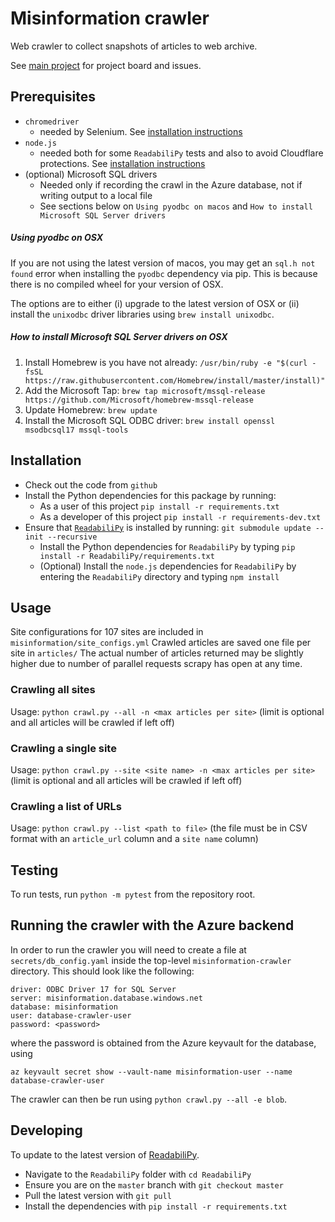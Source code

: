 # Misinformation crawler
Web crawler to collect snapshots of articles to web archive.

See [main project](https://github.com/alan-turing-institute/misinformation) for project board and issues.


## Prerequisites
- `chromedriver`
    - needed by Selenium. See [installation instructions](https://selenium-python.readthedocs.io/installation.html)
- `node.js`
    - needed both for some `ReadabiliPy` tests and also to avoid Cloudflare protections. See [installation instructions](https://nodejs.org/en/download/)
- (optional) Microsoft SQL drivers
    - Needed only if recording the crawl in the Azure database, not if writing output to a local file
    - See sections below on `Using pyodbc on macos` and `How to install Microsoft SQL Server drivers`

##### Using pyodbc on OSX
If you are not using the latest version of macos, you may get an `sql.h not found` error when installing the `pyodbc`
dependency via pip. This is because there is no compiled wheel for your version of OSX.

The options are to either (i) upgrade to the latest version of OSX or (ii) install the `unixodbc` driver libraries using `brew install unixodbc`.

##### How to install Microsoft SQL Server drivers on OSX
1. Install Homebrew is you have not already: `/usr/bin/ruby -e "$(curl -fsSL https://raw.githubusercontent.com/Homebrew/install/master/install)"`
2. Add the Microsoft Tap: `brew tap microsoft/mssql-release https://github.com/Microsoft/homebrew-mssql-release`
3. Update Homebrew: `brew update`
4. Install the Microsoft SQL ODBC driver: `brew install openssl msodbcsql17 mssql-tools`


## Installation
- Check out the code from `github`
- Install the Python dependencies for this package by running:
  - As a user of this project `pip install -r requirements.txt`
  - As a developer of this project `pip install -r requirements-dev.txt`
- Ensure that [`ReadabiliPy`](https://github.com/alan-turing-institute/ReadabiliPy) is installed by running:
    ```git submodule update --init --recursive```
  - Install the Python dependencies for `ReadabiliPy` by typing `pip install -r ReadabiliPy/requirements.txt`
  - (Optional) Install the `node.js` dependencies for `ReadabiliPy` by entering the `ReadabiliPy` directory and typing `npm install`


## Usage
Site configurations for 107 sites are included in `misinformation/site_configs.yml`
Crawled articles are saved one file per site in `articles/`
The actual number of articles returned may be slightly higher due to number of parallel requests scrapy has open at any time.

### Crawling all sites
Usage: `python crawl.py --all -n <max articles per site>` (limit is optional and all articles will be crawled if left off)

### Crawling a single site
Usage: `python crawl.py --site <site name> -n <max articles per site>` (limit is optional and all articles will be crawled if left off)

### Crawling a list of URLs
Usage: `python crawl.py --list <path to file>` (the file must be in CSV format with an `article_url` column and a `site name` column)


## Testing
To run tests, run `python -m pytest` from the repository root.


## Running the crawler with the Azure backend
In order to run the crawler you will need to create a file at `secrets/db_config.yaml` inside the top-level `misinformation-crawler` directory. This should look like the following:

```
driver: ODBC Driver 17 for SQL Server
server: misinformation.database.windows.net
database: misinformation
user: database-crawler-user
password: <password>
```

where the password is obtained from the Azure keyvault for the database, using

```az keyvault secret show --vault-name misinformation-user --name database-crawler-user```

The crawler can then be run using `python crawl.py --all -e blob`.


## Developing
To update to the latest version of [ReadabiliPy](https://github.com/martintoreilly/ReadabiliPy/blob/features/14-plain-content-structure/README.md).
- Navigate to the `ReadabiliPy` folder with `cd ReadabiliPy`
- Ensure you are on the `master` branch with `git checkout master`
- Pull the latest version with `git pull`
- Install the dependencies with `pip install -r requirements.txt`
